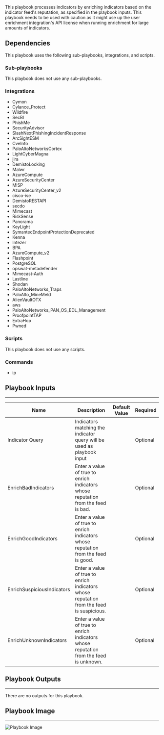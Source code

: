 This playbook processes indicators by enriching indicators
based on the indicator feed's reputation, as specified in the playbook
inputs. This playbook needs to be used with caution as it might use up the user
enrichment integration's API license when running enrichment for large amounts of
indicators.

## Dependencies
This playbook uses the following sub-playbooks, integrations, and scripts.

### Sub-playbooks
This playbook does not use any sub-playbooks.

### Integrations
* Cymon
* Cylance_Protect
* Wildfire
* SecBI
* PhishMe
* SecurityAdvisor
* SlashNextPhishingIncidentResponse
* ArcSightESM
* CveInfo
* PaloAltoNetworksCortex
* LightCyberMagna
* jira
* DemistoLocking
* Malwr
* AzureCompute
* AzureSecurityCenter
* MISP
* AzureSecurityCenter_v2
* cisco-ise
* DemistoRESTAPI
* secdo
* Mimecast
* RiskSense
* Panorama
* KeyLight
* SymantecEndpointProtectionDeprecated
* Kenna
* Intezer
* BPA
* AzureCompute_v2
* Flashpoint
* PostgreSQL
* opswat-metadefender
* Mimecast-Auth
* Lastline
* Shodan
* PaloAltoNetworks_Traps
* PaloAlto_MineMeld
* AlienVaultOTX
* aws
* PaloAltoNetworks_PAN_OS_EDL_Management
* ProofpointTAP
* ExtraHop
* Pwned

### Scripts
This playbook does not use any scripts.

### Commands
* ip

## Playbook Inputs
---

| **Name** | **Description** | **Default Value** | **Required** |
| --- | --- | --- | --- |
| Indicator Query | Indicators matching the indicator query will be used as playbook input |  | Optional |
| EnrichBadIndicators | Enter a value of true to enrich indicators whose reputation from the feed is bad. |  | Optional |
| EnrichGoodIndicators | Enter a value of true to enrich indicators whose reputation from the feed is good. |  | Optional |
| EnrichSuspiciousIndicators | Enter a value of true to enrich indicators whose reputation from the feed is suspicious. |  | Optional |
| EnrichUnknownIndicators | Enter a value of true to enrich indicators whose reputation from the feed is unknown. |  | Optional |

## Playbook Outputs
---
There are no outputs for this playbook.

## Playbook Image
---
![Playbook Image](https://raw.githubusercontent.com/cvescan/cvescan/0ce0007e6dcec27648d6dd4d30a432de945681f1/Packs/TIM_Processing/doc_files/TIM_-_Run_Enrichment_For_IP_Indicators.png)